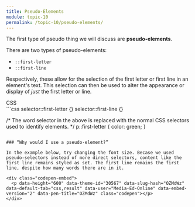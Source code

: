 ```yaml
---
title: Pseudo-Elements
module: topic-10
permalink: /topic-10/pseudo-elements/
---
```


<div class="divider-heading"></div>

The first type of pseudo thing we will discuss are **pseudo-elements**.

There are two types of pseudo-elements:
- `::first-letter`
- `::first-line`

Respectively, these allow for the selection of the first letter or first line in an element's text. This selection can then be used to alter the appearance or display of _just_ the first letter or line.

<div class="code-heading">
  <span class="css">CSS</span>
</div>
```css
selector::first-letter {}
selector::first-line {}

/* The word selector in the above is replaced with
the normal CSS selectors used to identify elements. */
p::first-letter {
  color: green;
}
```

### “Why would I use a pseudo-element?”

In the example below, try changing the font size. Becase we used pseudo-selectors instead of more direct selectors, content like the first line remains styled as set. The first line remains the first line, despite how many words there are in it.

<div class="codepen-embed">
  <p data-height="600" data-theme-id="30567" data-slug-hash="OZMdWz" data-default-tab="css,result" data-user="Media-Ed-Online" data-embed-version="2" data-pen-title="OZMdWz" class="codepen"></p>
</div>
